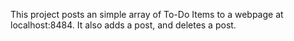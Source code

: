 This project posts an simple array of To-Do Items to a webpage at localhost:8484. It also adds a post, and deletes a post.